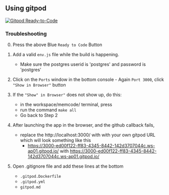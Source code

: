 ## Using gitpod 

[![Gitpod Ready-to-Code](https://img.shields.io/badge/Gitpod-Ready--to--Code-blue?logo=gitpod)](https://gitpod.io/#https://github.com/kgashok/memcode/tree/gitpod-version)

### Troubleshooting

0. Press the above Blue `Ready to Code` Button
1. Add a valid `env.js` file while the build is happening.
    - Make sure the postgres userid is 'postgres' and password is 'postgres'
2. Click on the `Ports` window in the bottom console
        - Again `Port 3000`, click `"Show in Browser"` button 
3. If the `"Show" in Browser"` does not show up, do this: 
    - in the workspace/memcode/ terminal, press <Ctrl-C>
    - run the command `make all` 
    - Go back to Step 2
4. After launching the app in the browser, and the github callback fails, 
    - replace the http://localhost:3000/ with 
      with your own gitpod URL which will look something like this 
        - https://3000-ed00f122-ff83-4345-8442-142d3707044c.ws-ap01.gitpod.io/
      with https://3000-ed00f122-ff83-4345-8442-142d3707044c.ws-ap01.gitpod.io/

4. Open .gitignore file and add these lines at the bottom
    - `.gitpod.Dockerfile`
    - `.gitpod.yml`
    - `gitpod.md` 
